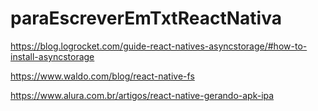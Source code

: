 # paraEscreverEmTxtReactNativa

https://blog.logrocket.com/guide-react-natives-asyncstorage/#how-to-install-asyncstorage

https://www.waldo.com/blog/react-native-fs

https://www.alura.com.br/artigos/react-native-gerando-apk-ipa
